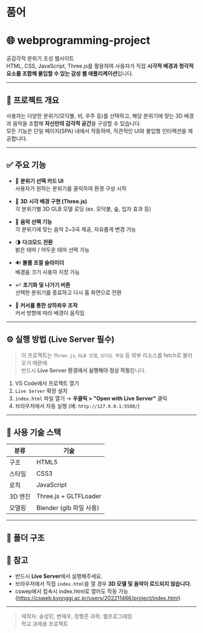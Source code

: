 # 품어

# 🌐 webprogramming-project

공감각적 분위기 조성 웹사이트  
HTML, CSS, JavaScript, Three.js를 활용하여 사용자가 직접 **시각적 배경과 청각적 요소를 조합해 몰입할 수 있는 감성 웹 애플리케이션**입니다.

---

## 📌 프로젝트 개요

사용자는 다양한 분위기(모닥불, 비, 우주 등)를 선택하고, 해당 분위기에 맞는 3D 배경과 음악을 조합해 **자신만의 감각적 공간**을 구성할 수 있습니다.  
모든 기능은 단일 페이지(SPA) 내에서 작동하며, 직관적인 UI와 몰입형 인터랙션을 제공합니다.

---

## ✅ 주요 기능

- 🎴 **분위기 선택 카드 UI**  
  사용자가 원하는 분위기를 클릭하여 환경 구성 시작

- 🧠 **3D 시각 배경 구현 (Three.js)**  
  각 분위기별 3D GLB 모델 로딩 (ex. 모닥불, 숲, 입자 효과 등)

- 🎵 **음악 선택 기능**  
  각 분위기에 맞는 음악 2~3곡 제공, 자유롭게 변경 가능

- 🌗 **다크모드 전환**  
  밝은 테마 / 어두운 테마 선택 가능

- 🔊 **볼륨 조절 슬라이더**  
  배경음 크기 사용자 지정 가능

- ↩️ **초기화 및 나가기 버튼**  
  선택한 분위기를 종료하고 다시 홈 화면으로 전환

- 📌 **커서를 통한 상하좌우 조작**  
  커서 방향에 따라 배경이 움직임

---

## ⚙️ 실행 방법 (Live Server 필수)

> 이 프로젝트는 `Three.js`, `GLB 모델`, `오디오 파일` 등 외부 리소스를 fetch로 불러오기 때문에  
> 반드시 **Live Server 환경에서 실행해야 정상 작동**합니다.

1. VS Code에서 프로젝트 열기  
2. `Live Server` 확장 설치  
3. `index.html` 파일 열기 → **우클릭 > "Open with Live Server"** 클릭  
4. 브라우저에서 자동 실행 (예: `http://127.0.0.1:5500/`)

---

## 🧱 사용 기술 스택

| 분류 | 기술 |
|------|------|
| 구조 | HTML5 |
| 스타일 | CSS3 |
| 로직 | JavaScript |
| 3D 엔진 | Three.js + GLTFLoader |
| 모델링 | Blender (glb 파일 사용) |

---

## 📁 폴더 구조

## 📌 참고

- 반드시 **Live Server**에서 실행해주세요.  
- 브라우저에서 직접 `index.html`을 열 경우 **3D 모델 및 음악이 로드되지 않습니다.**
- cswep에서 접속시 index.html로 열어도 작동 가능 (https://csweb.kyonggi.ac.kr/users/202211466/project/index.html)

---

> 제작자: 송성민, 변재우, 정형준
> 과목: 웹프로그래밍  
> 학교 과제용 프로젝트  
